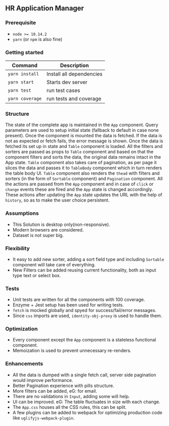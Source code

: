 ## HR Application Manager

### Prerequisite
- `node >= 10.14.2`
- `yarn` (or `npm` is also fine)

### Getting started

  | Command                     | Description              |
  |-----------------------------|--------------------------|
  | `yarn install`              | Install all dependencies |
  | `yarn start`                | Starts dev server 		   |
  | `yarn test`                 | run test cases         	 |
  | `yarn coverage`             | run tests and coverage	 |


### Structure
The state of the complete app is maintained in the `App` component. Query parameters are used to setup initial state (fallback to default in case none present).
Once the component is mounted the data is fetched. If the data is not as expected or fetch fails, the error message is shown.
Once the data is fetched its set up in state and `Table` component is loaded.
All the filters and sorters are passed as props to `Table` component and based on that the component filters and sorts the data, the original data remains intact in the App state.
`Table` component also takes care of pagination, as per page it slices the data and passes it to `TableBody` component which in turn renders the table body UI.
`Table` component also renders the `thead` with filters and sorters (in the form of `Sortable` component) and `Pagination` component.
All the actions are passed from the `App` component and in case of `click` or `change` events these are fired and the `App` state is changed accordingly.
These actions after updating the `App` state updates the URL with the help of `history`, so as to make the user choice persistent.

### Assumptions
- This Solution is desktop only(non-responsive).
- Modern browsers are considered.
- Dataset is not super big.

### Flexibility
- It easy to add new sorter, adding a sort field type and including `Sortable` component will take care of everything.
- New Filters can be added reusing current functionality, both as input type text or select box.

### Tests
- Unit tests are written for all the components with 100 coverage.
- Enzyme + Jest setup has been used for writing tests.
- `fetch` is mocked globally and spyed for success/fail/error messages.
- Since `css` imports are used, `identity-obj-proxy` is used to handle them.

### Optimization
- Every component except the `App` component is a stateless functional component.
- Memoization is used to prevent unnecessary re-renders.

### Enhancements
- All the data is dumped with a single fetch call, server side pagination would improve performance.
- Better Pagination experience with pills structure.
- More filters can be added, eG: for email.
- There are no validations in `Input`, adding some will help.
- UI can be improved. eG: The table fluctuates in size with each change.
- The `App.css` houses all the CSS rules, this can be split.
- A few plugins can be added to webpack for optimizing production code like `uglifyjs-webpack-plugin`.
